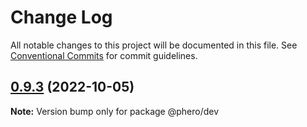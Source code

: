 # Change Log

All notable changes to this project will be documented in this file.
See [Conventional Commits](https://conventionalcommits.org) for commit guidelines.

## [0.9.3](https://github.com/phero-hq/phero/compare/v0.9.3-rc.3...v0.9.3) (2022-10-05)

**Note:** Version bump only for package @phero/dev
